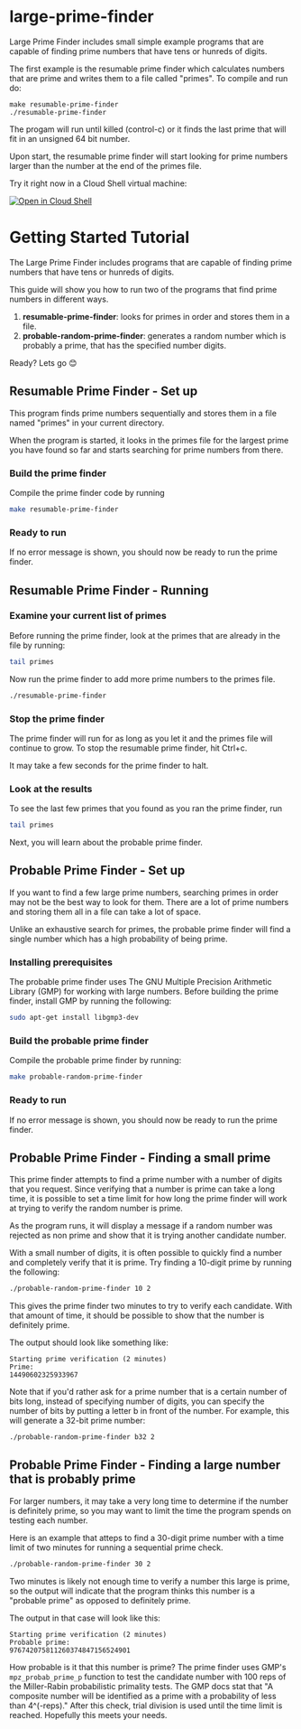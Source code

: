 large-prime-finder
==================

Large Prime Finder includes small simple example programs that are capable of
finding prime numbers that have tens or hunreds of digits.

The first example is the resumable prime finder which calculates numbers that
are prime and writes them to a file called "primes". To compile and run do:

    make resumable-prime-finder
    ./resumable-prime-finder

The progam will run until killed (control-c) or it finds the last prime that
will fit in an unsigned 64 bit number.

Upon start, the resumable prime finder will start looking for prime numbers
larger than the number at the end of the primes file.

Try it right now in a Cloud Shell virtual machine:

<a href="https://console.cloud.google.com/cloudshell/open?git_repo=https://github.com/jscud/large-prime-finder&tutorial=tutorial.md">
<img alt="Open in Cloud Shell" src ="http://gstatic.com/cloudssh/images/open-btn.png">
</a>

# Getting Started Tutorial

The Large Prime Finder includes programs that are capable of finding prime
numbers that have tens or hunreds of digits.

This guide will show you how to run two of the programs that find prime numbers
in different ways.

1. **resumable-prime-finder**: looks for primes in order and stores them in a
file.
1. **probable-random-prime-finder**: generates a random number which is
probably a prime, that has the specified number digits.

Ready? Lets go 😊

## Resumable Prime Finder - Set up

This program finds prime numbers sequentially and stores them in a file named
"primes" in your current directory.

When the program is started, it looks in the primes file for the largest prime
you have found so far and starts searching for prime numbers from there.

### Build the prime finder

Compile the prime finder code by running

```bash
make resumable-prime-finder
```

### Ready to run

If no error message is shown, you should now be ready to run the prime finder.

## Resumable Prime Finder - Running

### Examine your current list of primes

Before running the prime finder, look at the primes that are already in the
file by running:

```bash
tail primes
```

Now run the prime finder to add more prime numbers to the primes file.

```bash
./resumable-prime-finder
```

### Stop the prime finder

The prime finder will run for as long as you let it and the primes file will
continue to grow. To stop the resumable prime finder, hit Ctrl+c.

It may take a few seconds for the prime finder to halt.

### Look at the results

To see the last few primes that you found as you ran the prime finder, run

```bash
tail primes
```

Next, you will learn about the probable prime finder.

## Probable Prime Finder - Set up

If you want to find a few large prime numbers, searching primes in order may
not be the best way to look for them. There are a lot of prime numbers and
storing them all in a file can take a lot of space.

Unlike an exhaustive search for primes, the probable prime finder will find a
single number which has a high probability of being prime.

### Installing prerequisites

The probable prime finder uses The GNU Multiple Precision Arithmetic Library
(GMP) for working with large numbers. Before building the prime finder,
install GMP by running the following:

```bash
sudo apt-get install libgmp3-dev
```

### Build the probable prime finder

Compile the probable prime finder by running:

```bash
make probable-random-prime-finder
```

### Ready to run

If no error message is shown, you should now be ready to run the prime finder.


## Probable Prime Finder - Finding a small prime

This prime finder attempts to find a prime number with a number of digits that
you request. Since verifying that a number is prime can take a long time, it
is possible to set a time limit for how long the prime finder will work at
trying to verify the random number is prime.

As the program runs, it will display a message if a random number was rejected
as non prime and show that it is trying another candidate number.

With a small number of digits, it is often possible to quickly find a number
and completely verify that it is prime. Try finding a 10-digit prime by
running the following:

```bash
./probable-random-prime-finder 10 2
```

This gives the prime finder two minutes to try to verify each candidate. With
that amount of time, it should be possible to show that the number is
definitely prime.

The output should look like something like:

```
Starting prime verification (2 minutes)
Prime:
14490602325933967
```

Note that if you'd rather ask for a prime number that is a certain number of
bits long, instead of specifying number of digits, you can specify the number
of bits by putting a letter b in front of the number. For example, this will
generate a 32-bit prime number:

```bash
./probable-random-prime-finder b32 2
```
    
## Probable Prime Finder -  Finding a large number that is probably prime

For larger numbers, it may take a very long time to determine if the number
is definitely prime, so you may want to limit the time the program spends on
testing each number.

Here is an example that atteps to find a 30-digit prime number with a time
limit of two minutes for running a sequential prime check.

```bash
./probable-random-prime-finder 30 2
```

Two minutes is likely not enough time to verify a number this large is prime,
so the output will indicate that the program thinks this number is a
"probable prime" as opposed to definitely prime.

The output in that case will look like this:

```
Starting prime verification (2 minutes)
Probable prime:
976742075811260374847156524901
```

How probable is it that this number is prime? The prime finder uses GMP's
`mpz_probab_prime_p` function to test the candidate number with 100 reps of
the Miller-Rabin probabilistic primality tests. The GMP docs stat that "A
composite number will be identified as a prime with a probability of less
than 4^(-reps)." After this check, trial division is used until the time
limit is reached. Hopefully this meets your needs.
